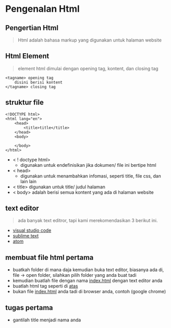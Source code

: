 # Pengenalan Html

## Pengertian Html

> Html adalah bahasa markup yang digunakan untuk halaman website

## Html Element

> element html dimulai dengan opening tag, kontent, dan closing tag

```
<tagname> opening tag
    disini berisi kontent
</tagname> closing tag

```

## struktur file

```
<!DOCTYPE html>
<html lang="en">
    <head>
        <title>title</title>
    </head>
    <body>

    </body>
</html>
```

- < ! doctype html>
  - digunakan untuk endefinisikan jika dokumen/ file ini bertipe html
- < head>
  - digunakan untuk menambahkan infomasi, seperti title, file css, dan lain lain
- < title> digunakan untuk title/ judul halaman
- < body> adalah berisi semua kontent yang ada di halaman website

## text editor

> ada banyak text editror, tapi kami merekomendasikan 3 berikut ini.

- [visual studio code](https://code.visualstudio.com/)
- [sublime text](https://www.sublimetext.com/)
- [atom](https://atom.io/)

## membuat file html pertama

- buatkah folder di mana daja kemudian buka text editor, biasanya ada di, file -> open folder, silahkan pilih folder yang anda buat tadi
- kemudian buatlah file dengan nama [index.html](#) dengan text editor anda
- buatlah html tag seperti di [atas](#struktur-file)
- bukan file [index.html](#) anda tadi di browser anda, contoh (google chrome)

## tugas pertama

- gantilah title menjadi nama anda
